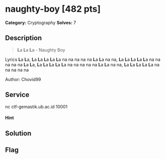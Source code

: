 # naughty-boy [482 pts]

**Category:** Cryptography
**Solves:** 7

## Description
>**L**a **L**a **L**a - Naughty Boy

Lyrics
**L**a **L**a, **L**a **L**a **L**a **L**a **L**a na na na na na
**L**a **L**a na na, **L**a **L**a **L**a **L**a **L**a na na na na na
**L**a **L**a, **L**a **L**a **L**a **L**a **L**a na na na na na
**L**a **L**a na na, **L**a **L**a **L**a **L**a **L**a na na na na na

Author: Chovid99

## Service
nc ctf-gemastik.ub.ac.id 10001

#### Hint 

## Solution

## Flag

